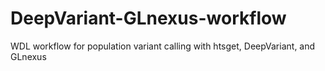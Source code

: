 # DeepVariant-GLnexus-workflow
WDL workflow for population variant calling with htsget, DeepVariant, and GLnexus

